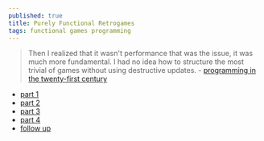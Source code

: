 ```yaml
---
published: true
title: Purely Functional Retrogames
tags: functional games programming
---
```

> Then I realized that it wasn't performance that was the issue, it was much more fundamental.
I had no idea how to structure the most trivial of games without using destructive updates. - [programming in the
twenty-first century](https://prog21.dadgum.com/23.html)

- [part 1](https://prog21.dadgum.com/23.html)
- [part 2](https://prog21.dadgum.com/24.html)
- [part 3](https://prog21.dadgum.com/25.html)
- [part 4](https://prog21.dadgum.com/26.html)
- [follow up](https://prog21.dadgum.com/37.html)
